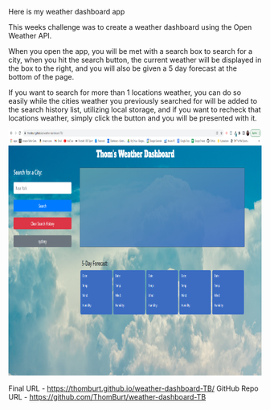 Here is my weather dashboard app

This weeks challenge was to create a weather dashboard using the Open Weather API.

When you open the app, you will be met with a search box to search for a city, when you hit the search button, the current weather will be displayed in the box to the right, and you will also be given a 5 day forecast at the bottom of the page.

If you want to search for more than 1 locations weather, you can do so easily while the cities weather you previously searched for will be added to the search history list, utilizing local storage, and if you want to recheck that locations weather, simply click the button and you will be presented with it.

<img src="images\final screenshot with background.PNG" alt="Weather Dashboard - TB" width="950" height="490">

Final URL - https://thomburt.github.io/weather-dashboard-TB/
GitHub Repo URL - https://github.com/ThomBurt/weather-dashboard-TB
